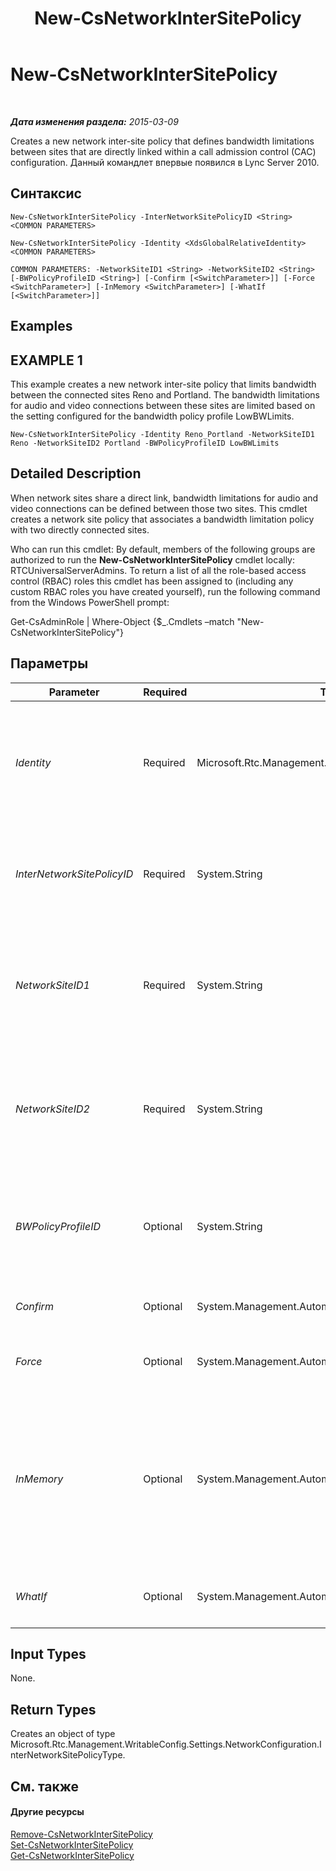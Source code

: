 ﻿---
title: New-CsNetworkInterSitePolicy
TOCTitle: New-CsNetworkInterSitePolicy
ms:assetid: e127153f-a1c3-4a31-8dd3-f08d45eca800
ms:mtpsurl: https://technet.microsoft.com/ru-ru/library/Gg398994(v=OCS.15)
ms:contentKeyID: 49311438
ms.date: 05/19/2016
mtps_version: v=OCS.15
ms.translationtype: HT
---

# New-CsNetworkInterSitePolicy

 

_**Дата изменения раздела:** 2015-03-09_

Creates a new network inter-site policy that defines bandwidth limitations between sites that are directly linked within a call admission control (CAC) configuration. Данный командлет впервые появился в Lync Server 2010.

## Синтаксис

    New-CsNetworkInterSitePolicy -InterNetworkSitePolicyID <String> <COMMON PARAMETERS>

    New-CsNetworkInterSitePolicy -Identity <XdsGlobalRelativeIdentity> <COMMON PARAMETERS>

    COMMON PARAMETERS: -NetworkSiteID1 <String> -NetworkSiteID2 <String> [-BWPolicyProfileID <String>] [-Confirm [<SwitchParameter>]] [-Force <SwitchParameter>] [-InMemory <SwitchParameter>] [-WhatIf [<SwitchParameter>]]

## Examples

## EXAMPLE 1

This example creates a new network inter-site policy that limits bandwidth between the connected sites Reno and Portland. The bandwidth limitations for audio and video connections between these sites are limited based on the setting configured for the bandwidth policy profile LowBWLimits.

    New-CsNetworkInterSitePolicy -Identity Reno_Portland -NetworkSiteID1 Reno -NetworkSiteID2 Portland -BWPolicyProfileID LowBWLimits

## Detailed Description

When network sites share a direct link, bandwidth limitations for audio and video connections can be defined between those two sites. This cmdlet creates a network site policy that associates a bandwidth limitation policy with two directly connected sites.

Who can run this cmdlet: By default, members of the following groups are authorized to run the **New-CsNetworkInterSitePolicy** cmdlet locally: RTCUniversalServerAdmins. To return a list of all the role-based access control (RBAC) roles this cmdlet has been assigned to (including any custom RBAC roles you have created yourself), run the following command from the Windows PowerShell prompt:

Get-CsAdminRole | Where-Object {$\_.Cmdlets –match "New-CsNetworkInterSitePolicy"}

## Параметры


<table>
<colgroup>
<col style="width: 25%" />
<col style="width: 25%" />
<col style="width: 25%" />
<col style="width: 25%" />
</colgroup>
<thead>
<tr class="header">
<th>Parameter</th>
<th>Required</th>
<th>Type</th>
<th>Description</th>
</tr>
</thead>
<tbody>
<tr class="odd">
<td><p><em>Identity</em></p></td>
<td><p>Required</p></td>
<td><p>Microsoft.Rtc.Management.Xds.XdsGlobalRelativeIdentity</p></td>
<td><p>A unique identifier for the newly created network inter-site policy. Network inter-site policies are created only at the global scope, so this identifier does not need to specify a scope. Instead, it contains a string that is a unique name that identifies that site policy.</p></td>
</tr>
<tr class="even">
<td><p><em>InterNetworkSitePolicyID</em></p></td>
<td><p>Required</p></td>
<td><p>System.String</p></td>
<td><p>This value is the same as the Identity. You cannot specify both an Identity and an InterNetworkSitePolicyID; a value entered for one will be automatically used for both.</p></td>
</tr>
<tr class="odd">
<td><p><em>NetworkSiteID1</em></p></td>
<td><p>Required</p></td>
<td><p>System.String</p></td>
<td><p>The Identity (NetworkSiteID) of one of the two sites associated with this policy. The combination of NetworkSiteID1 and NetworkSiteID2 must be unique (for example, you can’t have two site policies defined that connect Reno and Portland).</p></td>
</tr>
<tr class="even">
<td><p><em>NetworkSiteID2</em></p></td>
<td><p>Required</p></td>
<td><p>System.String</p></td>
<td><p>The Identity (NetworkSiteID) of one of the two sites associated with this policy. The combination of NetworkSiteID1 and NetworkSiteID2 must be unique (for example, you can’t have two site policies defined that connect Reno and Portland).</p></td>
</tr>
<tr class="odd">
<td><p><em>BWPolicyProfileID</em></p></td>
<td><p>Optional</p></td>
<td><p>System.String</p></td>
<td><p>The Identity of the bandwidth policy profile that will define the limitations for this site policy. You can retrieve a list of available profiles by calling the <strong>Get-CsNetworkBandwidthPolicyProfile</strong> cmdlet.</p></td>
</tr>
<tr class="even">
<td><p><em>Confirm</em></p></td>
<td><p>Optional</p></td>
<td><p>System.Management.Automation.SwitchParameter</p></td>
<td><p>Запрашивает подтверждение перед выполнением команды.</p></td>
</tr>
<tr class="odd">
<td><p><em>Force</em></p></td>
<td><p>Optional</p></td>
<td><p>System.Management.Automation.SwitchParameter</p></td>
<td><p>Suppresses any confirmation prompts that would otherwise be displayed before making changes.</p></td>
</tr>
<tr class="even">
<td><p><em>InMemory</em></p></td>
<td><p>Optional</p></td>
<td><p>System.Management.Automation.SwitchParameter</p></td>
<td><p>Создает ссылку на объект без фиксации объекта в качестве постоянного изменения. Если выходные данные этого командлета, вызванного с помощью указанного параметра, назначаются переменной, можно внести изменения в свойства ссылки на объект и затем зафиксировать эти изменения, вызвав соответствующий командлет Set-.</p></td>
</tr>
<tr class="odd">
<td><p><em>WhatIf</em></p></td>
<td><p>Optional</p></td>
<td><p>System.Management.Automation.SwitchParameter</p></td>
<td><p>Описывает, что произойдет при выполнении команды без реального выполнения команды.</p></td>
</tr>
</tbody>
</table>


## Input Types

None.

## Return Types

Creates an object of type Microsoft.Rtc.Management.WritableConfig.Settings.NetworkConfiguration.InterNetworkSitePolicyType.

## См. также

#### Другие ресурсы

[Remove-CsNetworkInterSitePolicy](remove-csnetworkintersitepolicy.md)  
[Set-CsNetworkInterSitePolicy](set-csnetworkintersitepolicy.md)  
[Get-CsNetworkInterSitePolicy](get-csnetworkintersitepolicy.md)

